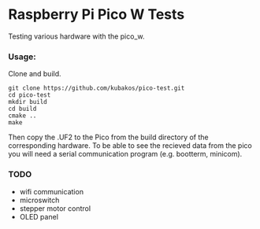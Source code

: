 # Raspberry Pi Pico W Tests
Testing various hardware with the pico_w.

### Usage:
Clone and build.
```
git clone https://github.com/kubakos/pico-test.git
cd pico-test
mkdir build
cd build
cmake ..
make
```

Then copy the .UF2 to the Pico from the build directory of the corresponding hardware. 
To be able to see the recieved data from the pico you will need a serial communication program (e.g. bootterm, minicom).


### TODO
- wifi communication
- microswitch
- stepper motor control
- OLED panel
